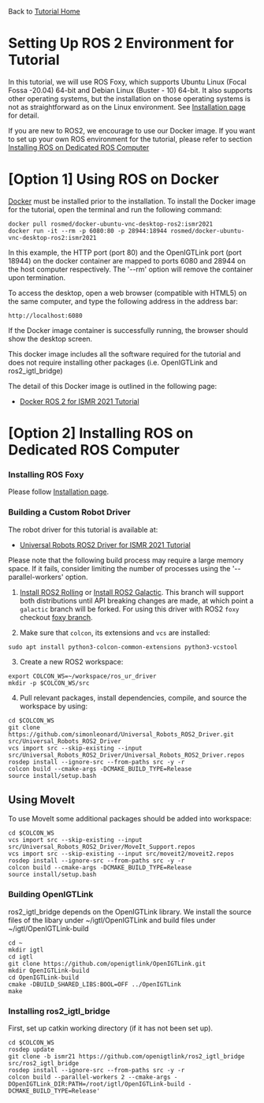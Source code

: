 Back to [Tutorial Home](https://rosmed.github.io/)

Setting Up ROS 2 Environment for Tutorial
=========================================
In this tutorial, we will use ROS Foxy, which supports Ubuntu Linux (Focal Fossa -20.04) 64-bit and Debian Linux (Buster - 10) 64-bit. It also supports other operating systems, but the installation on those operating systems is not as straightforward as on the Linux environment. See [Installation page](https://docs.ros.org/en/foxy/Installation.html) for detail.

If you are new to ROS2, we encourage to use our Docker image. If you want to set up your own ROS environment for the tutorial, please refer to section [Installing ROS on Dedicated ROS Computer](#native_ros)



[Option 1] Using ROS on Docker
===================================================

[Docker](https://www.docker.com/) must be installed prior to the installation. To install the Docker image for the tutorial, open the terminal and run the following command:

~~~~
docker pull rosmed/docker-ubuntu-vnc-desktop-ros2:ismr2021
docker run -it --rm -p 6080:80 -p 28944:18944 rosmed/docker-ubuntu-vnc-desktop-ros2:ismr2021
~~~~

In this example, the HTTP port (port 80) and the OpenIGTLink port (port 18944) on the docker container are mapped to ports 6080 and 28944 on the host computer respectively. The '--rm' option will remove the container upon termination.

To access the desktop, open a web browser (compatible with HTML5) on the same computer, and type the following address in the address bar:
~~~~
http://localhost:6080
~~~~
If the Docker image container is successfully running, the browser should show the desktop screen.

This docker image includes all the software required for the tutorial and does not require installing other packages (i.e. OpenIGTLink and ros2_igtl_bridge)


The detail of this Docker image is outlined in the following page:
- [Docker ROS 2 for ISMR 2021 Tutorial](https://github.com/rosmed/rosmed.github.io/wiki/DockerROS2)


[Option 2] Installing ROS on Dedicated ROS Computer <a name="native_ros"></a>
===================================================

### Installing ROS Foxy
Please follow [Installation page](https://docs.ros.org/en/foxy/Installation.html).


### Building a Custom Robot Driver

The robot driver for this tutorial is available at:
- [Universal Robots ROS2 Driver for ISMR 2021 Tutorial](https://github.com/simonleonard/Universal_Robots_ROS2_Driver)

Please note that the following build process may require a large memory space. If it fails, consider limiting the number of processes using the '--parallel-workers' option.


1. [Install ROS2 Rolling](https://docs.ros.org/en/rolling/Installation/Ubuntu-Install-Debians.html) or [Install ROS2 Galactic](https://docs.ros.org/en/galactic/Installation/Ubuntu-Install-Debians.html). This branch will support both distributions until API breaking changes are made, at which point a `galactic` branch will be forked. For using this driver with ROS2 `foxy` checkout [foxy branch](https://github.com/simonleonard/Universal_Robots_ROS2_Driver/tree/foxy).

2. Make sure that `colcon`, its extensions and `vcs` are installed:
~~~~
sudo apt install python3-colcon-common-extensions python3-vcstool
~~~~

3. Create a new ROS2 workspace:
~~~~
export COLCON_WS=~/workspace/ros_ur_driver
mkdir -p $COLCON_WS/src
~~~~

4. Pull relevant packages, install dependencies, compile, and source the workspace by using:
~~~~
cd $COLCON_WS
git clone https://github.com/simonleonard/Universal_Robots_ROS2_Driver.git src/Universal_Robots_ROS2_Driver
vcs import src --skip-existing --input src/Universal_Robots_ROS2_Driver/Universal_Robots_ROS2_Driver.repos
rosdep install --ignore-src --from-paths src -y -r
colcon build --cmake-args -DCMAKE_BUILD_TYPE=Release
source install/setup.bash
~~~~


## Using MoveIt

To use MoveIt some additional packages should be added into workspace:
~~~~
cd $COLCON_WS
vcs import src --skip-existing --input src/Universal_Robots_ROS2_Driver/MoveIt_Support.repos
vcs import src --skip-existing --input src/moveit2/moveit2.repos
rosdep install --ignore-src --from-paths src -y -r
colcon build --cmake-args -DCMAKE_BUILD_TYPE=Release
source install/setup.bash
~~~~

### Building OpenIGTLink

ros2_igtl_bridge depends on the OpenIGTLink library. We install the source files of the libary under ~/igtl/OpenIGTLink and build files under ~/igtl/OpenIGTLink-build
~~~~
cd ~
mkdir igtl
cd igtl
git clone https://github.com/openigtlink/OpenIGTLink.git
mkdir OpenIGTLink-build
cd OpenIGTLink-build
cmake -DBUILD_SHARED_LIBS:BOOL=OFF ../OpenIGTLink
make
~~~~

### Installing ros2_igtl_bridge

First, set up catkin working directory (if it has not been set up).
~~~~
cd $COLCON_WS
rosdep update
git clone -b ismr21 https://github.com/openigtlink/ros2_igtl_bridge  src/ros2_igtl_bridge
rosdep install --ignore-src --from-paths src -y -r
colcon build --parallel-workers 2 --cmake-args -DOpenIGTLink_DIR:PATH=/root/igtl/OpenIGTLink-build -DCMAKE_BUILD_TYPE=Release'
~~~~









